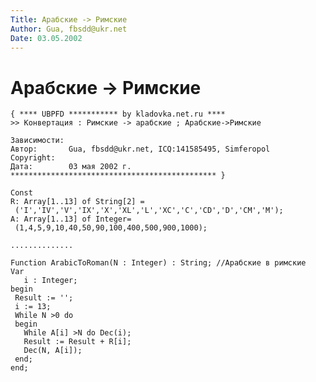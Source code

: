 ```yaml
---
Title: Арабские -> Римские
Author: Gua, fbsdd@ukr.net
Date: 03.05.2002
---
```



Арабские -> Римские
===================

    { **** UBPFD *********** by kladovka.net.ru ****
    >> Конвертация : Римские -> арабские ; Арабские->Римские
     
    Зависимости: 
    Автор:       Gua, fbsdd@ukr.net, ICQ:141585495, Simferopol
    Copyright:   
    Дата:        03 мая 2002 г.
    ********************************************** }
     
    Const
    R: Array[1..13] of String[2] =
     ('I','IV','V','IX','X','XL','L','XC','C','CD','D','CM','M');
    A: Array[1..13] of Integer=
     (1,4,5,9,10,40,50,90,100,400,500,900,1000);
     
    ..............
     
    Function ArabicToRoman(N : Integer) : String; //Арабские в римские
    Var
       i : Integer;
    begin
     Result := '';
     i := 13;
     While N >0 do
     begin
       While A[i] >N do Dec(i);
       Result := Result + R[i];
       Dec(N, A[i]);
     end;
    end;
